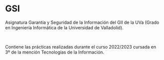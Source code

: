 # GSI

Asignatura Garantía y Seguridad de la Información del GII de la UVa (Grado en Ingeniería Informática de la Universidad de Valladolid).

<br>

Contiene las prácticas realizadas durante el curso 2022/2023 cursada en 3º de la mención Tecnologías de la Información.
